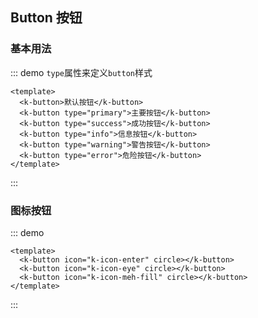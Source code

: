 ## Button 按钮

### 基本用法

::: demo `type`属性来定义`button`样式
```vue
<template>
  <k-button>默认按钮</k-button>
  <k-button type="primary">主要按钮</k-button>
  <k-button type="success">成功按钮</k-button>
  <k-button type="info">信息按钮</k-button>
  <k-button type="warning">警告按钮</k-button>
  <k-button type="error">危险按钮</k-button>
</template>
```
:::

### 图标按钮

::: demo
```vue
<template>
  <k-button icon="k-icon-enter" circle></k-button>
  <k-button icon="k-icon-eye" circle></k-button>
  <k-button icon="k-icon-meh-fill" circle></k-button>
</template>
```
:::

